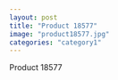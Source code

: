 ```yaml
---
layout: post
title: "Product 18577"
image: "product18577.jpg"
categories: "category1"
---
```

Product 18577

